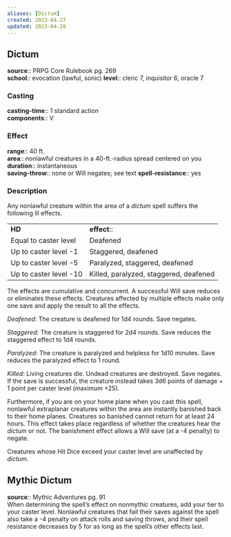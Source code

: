 ```yaml
---
aliases: [Dictum]
created: 2023-04-27
updated: 2023-04-28
---
```


## Dictum

**source**:: PRPG Core Rulebook pg. 269  
**school**:: evocation (lawful, sonic)
**level**:: cleric 7, inquisitor 6, oracle 7

### Casting

**casting-time**:: 1 standard action  
**components**:: V

### Effect

**range**:: 40 ft.  
**area**:: nonlawful creatures in a 40-ft.-radius spread centered on you  
**duration**:: instantaneous  
**saving-throw**:: none or Will negates; see text
**spell-resistance**:: yes

### Description

Any nonlawful creature within the area of a *dictum* spell suffers the following ill effects.  
  

|                        |                                        |
|------------------------|----------------------------------------|
| **HD**                 | **effect**::                             |
| Equal to caster level  | Deafened                               |
| Up to caster level -1  | Staggered, deafened                    |
| Up to caster level -5  | Paralyzed, staggered, deafened         |
| Up to caster level -10 | Killed, paralyzed, staggered, deafened |

  
The effects are cumulative and concurrent. A successful Will save reduces or eliminates these effects. Creatures affected by multiple effects make only one save and apply the result to all the effects.  
  
*Deafened*: The creature is deafened for 1d4 rounds. Save negates.  
  
*Staggered*: The creature is staggered for 2d4 rounds. Save reduces the staggered effect to 1d4 rounds.  
  
*Paralyzed*: The creature is paralyzed and helpless for 1d10 minutes. Save reduces the paralyzed effect to 1 round.  
  
*Killed*: Living creatures die. Undead creatures are destroyed. Save negates. If the save is successful, the creature instead takes 3d6 points of damage + 1 point per caster level (maximum +25).  
  
Furthermore, if you are on your home plane when you cast this spell, nonlawful extraplanar creatures within the area are instantly banished back to their home planes. Creatures so banished cannot return for at least 24 hours. This effect takes place regardless of whether the creatures hear the *dictum* or not. The banishment effect allows a Will save (at a -4 penalty) to negate.  
  
Creatures whose Hit Dice exceed your caster level are unaffected by *dictum*.

## Mythic Dictum

**source**:: Mythic Adventures pg. 91  
When determining the spell’s effect on nonmythic creatures, add your tier to your caster level. Nonlawful creatures that fail their saves against the spell also take a -4 penalty on attack rolls and saving throws, and their spell resistance decreases by 5 for as long as the spell’s other effects last.
